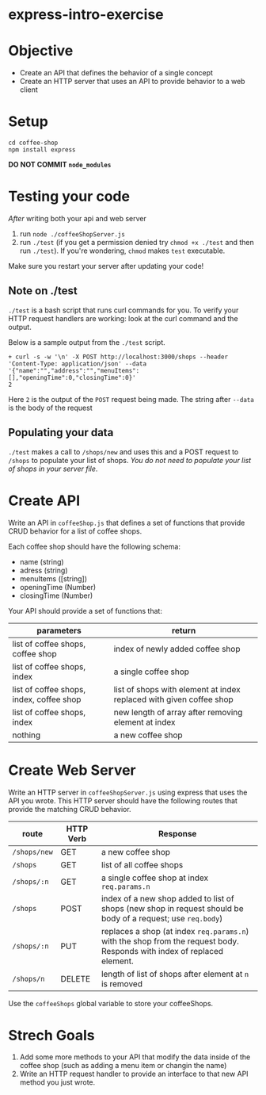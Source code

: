 # express-intro-exercise

# Objective

* Create an API that defines the behavior of a single concept
* Create an HTTP server that uses an API to provide behavior to a web client


# Setup

```
cd coffee-shop
npm install express
```

__DO NOT COMMIT `node_modules`__



# Testing your code

_After_ writing both your api and web server 

1. run `node ./coffeeShopServer.js`
1. run `./test` (if you get a permission denied try `chmod +x ./test` and then
   run `./test`). If you're wondering, `chmod` makes `test` executable.

Make sure you restart your server after updating your code!

## Note on ./test

`./test` is a bash script that runs curl commands for you. To verify your HTTP
request handlers are working: look at the curl command and the output.

Below is a sample output from the `./test` script.

```
+ curl -s -w '\n' -X POST http://localhost:3000/shops --header 'Content-Type: application/json' --data '{"name":"","address":"","menuItems":[],"openingTime":0,"closingTime":0}'
2
```

Here `2` is the output of the `POST` request being made. The string after
`--data ` is the body of the request

## Populating your data

`./test` makes a call to `/shops/new` and uses this and a POST request to `/shops` to populate your list of shops. _You do not need to populate your list of shops in your server file_.

# Create API

Write an API in `coffeeShop.js` that defines a set of functions that provide
CRUD behavior for a list of coffee shops.

Each coffee shop should have the following schema: 

* name (string)
* adress (string)
* menuItems ([string])
* openingTime (Number)
* closingTime (Number)

Your API should provide a set of functions that: 

parameters | return
--- | ---
list of coffee shops, coffee shop | index of newly added coffee shop
list of coffee shops, index | a single coffee shop
list of coffee shops, index, coffee shop | list of shops with element at index replaced with given coffee shop
list of coffee shops, index | new length of array after removing element at index
nothing | a new coffee shop

# Create Web Server

Write an HTTP server in `coffeeShopServer.js` using express that uses the API
you wrote. This HTTP server should have the following routes that provide the
matching CRUD behavior.

route | HTTP Verb | Response
--- | --- | ---
`/shops/new` | GET | a new coffee shop
`/shops` | GET | list of all coffee shops
`/shops/:n` | GET | a single coffee shop at index `req.params.n`
`/shops` | POST | index of a new shop added to list of shops (new shop in request should be body of a request; use `req.body`)
`/shops/:n` | PUT | replaces a shop (at index `req.params.n`) with the shop from the request body. Responds with index of replaced element.
`/shops/n` | DELETE | length of list of shops after element at `n` is removed

Use the `coffeeShops` global variable to store your coffeeShops.

# Strech Goals

1. Add some more methods to your API that modify the data inside of the coffee
   shop (such as adding a menu item or changin the name)
1. Write an HTTP request handler to provide an interface to that new API method
   you just wrote.
